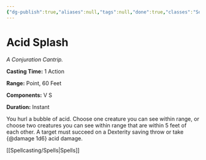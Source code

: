 ```yaml
---
{"dg-publish":true,"aliases":null,"tags":null,"done":true,"classes":"Sorcerer, Wizard, Artificer (Revisited), Artificer,","spellLevel":0,"school":"Conjuration","source":"PHB","permalink":"/spells/acid-splash/","dgHomeLink":false,"dgPassFrontmatter":true}
---
```


# Acid Splash
*A Conjuration Cantrip.*

**Casting Time:** 1 Action

**Range:** Point, 60 Feet

**Components:** V S 

**Duration:** Instant

You hurl a bubble of acid. Choose one creature you can see within range, or choose two creatures you can see within range that are within 5 feet of each other. A target must succeed on a Dexterity saving throw or take {@damage 1d6} acid damage.

[[Spellcasting/Spells|Spells]]